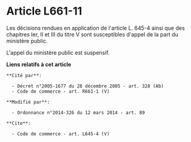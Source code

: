 # Article L661-11

Les décisions rendues en application de l'article L. 645-4 ainsi que des chapitres Ier, II et III du titre V sont
susceptibles d'appel de la part du ministère public. 

L'appel du ministère public est suspensif.

**Liens relatifs à cet article**

	**Cité par**:

	  - Décret n°2005-1677 du 28 décembre 2005 - art. 328 (Ab)
	  - Code de commerce - art. R661-1 (V)

	**Modifié par**:

	  - Ordonnance n°2014-326 du 12 mars 2014 - art. 89

	**Cite**:

	  - Code de commerce - art. L645-4 (V)
